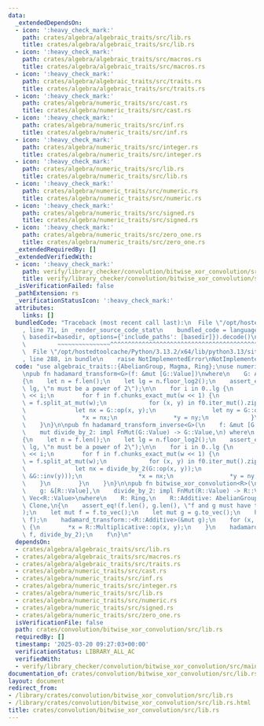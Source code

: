 ```yaml
---
data:
  _extendedDependsOn:
  - icon: ':heavy_check_mark:'
    path: crates/algebra/algebraic_traits/src/lib.rs
    title: crates/algebra/algebraic_traits/src/lib.rs
  - icon: ':heavy_check_mark:'
    path: crates/algebra/algebraic_traits/src/macros.rs
    title: crates/algebra/algebraic_traits/src/macros.rs
  - icon: ':heavy_check_mark:'
    path: crates/algebra/algebraic_traits/src/traits.rs
    title: crates/algebra/algebraic_traits/src/traits.rs
  - icon: ':heavy_check_mark:'
    path: crates/algebra/numeric_traits/src/cast.rs
    title: crates/algebra/numeric_traits/src/cast.rs
  - icon: ':heavy_check_mark:'
    path: crates/algebra/numeric_traits/src/inf.rs
    title: crates/algebra/numeric_traits/src/inf.rs
  - icon: ':heavy_check_mark:'
    path: crates/algebra/numeric_traits/src/integer.rs
    title: crates/algebra/numeric_traits/src/integer.rs
  - icon: ':heavy_check_mark:'
    path: crates/algebra/numeric_traits/src/lib.rs
    title: crates/algebra/numeric_traits/src/lib.rs
  - icon: ':heavy_check_mark:'
    path: crates/algebra/numeric_traits/src/numeric.rs
    title: crates/algebra/numeric_traits/src/numeric.rs
  - icon: ':heavy_check_mark:'
    path: crates/algebra/numeric_traits/src/signed.rs
    title: crates/algebra/numeric_traits/src/signed.rs
  - icon: ':heavy_check_mark:'
    path: crates/algebra/numeric_traits/src/zero_one.rs
    title: crates/algebra/numeric_traits/src/zero_one.rs
  _extendedRequiredBy: []
  _extendedVerifiedWith:
  - icon: ':heavy_check_mark:'
    path: verify/library_checker/convolution/bitwise_xor_convolution/src/main.rs
    title: verify/library_checker/convolution/bitwise_xor_convolution/src/main.rs
  _isVerificationFailed: false
  _pathExtension: rs
  _verificationStatusIcon: ':heavy_check_mark:'
  attributes:
    links: []
  bundledCode: "Traceback (most recent call last):\n  File \"/opt/hostedtoolcache/Python/3.13.2/x64/lib/python3.13/site-packages/onlinejudge_verify/documentation/build.py\"\
    , line 71, in _render_source_code_stat\n    bundled_code = language.bundle(stat.path,\
    \ basedir=basedir, options={'include_paths': [basedir]}).decode()\n          \
    \         ~~~~~~~~~~~~~~~^^^^^^^^^^^^^^^^^^^^^^^^^^^^^^^^^^^^^^^^^^^^^^^^^^^^^^^^^^^^^^^^^^\n\
    \  File \"/opt/hostedtoolcache/Python/3.13.2/x64/lib/python3.13/site-packages/onlinejudge_verify/languages/rust.py\"\
    , line 288, in bundle\n    raise NotImplementedError\nNotImplementedError\n"
  code: "use algebraic_traits::{AbelianGroup, Magma, Ring};\nuse numeric_traits::Integer;\n\
    \npub fn hadamard_transform<G>(f: &mut [G::Value])\nwhere\n    G: AbelianGroup,\n\
    {\n    let n = f.len();\n    let lg = n.floor_log2();\n    assert_eq!(n, 1 <<\
    \ lg, \"n must be a power of 2\");\n\n    for i in 0..lg {\n        let w = 1\
    \ << i;\n        for f in f.chunks_exact_mut(w << 1) {\n            let (f0, f1)\
    \ = f.split_at_mut(w);\n            for (x, y) in f0.iter_mut().zip(f1) {\n  \
    \              let nx = G::op(x, y);\n                let ny = G::op(x, &G::inv(y));\n\
    \                *x = nx;\n                *y = ny;\n            }\n        }\n\
    \    }\n}\n\npub fn hadamard_transform_inverse<G>(\n    f: &mut [G::Value],\n\
    \    mut divide_by_2: impl FnMut(G::Value) -> G::Value,\n) where\n    G: AbelianGroup,\n\
    {\n    let n = f.len();\n    let lg = n.floor_log2();\n    assert_eq!(n, 1 <<\
    \ lg, \"n must be a power of 2\");\n\n    for i in 0..lg {\n        let w = 1\
    \ << i;\n        for f in f.chunks_exact_mut(w << 1) {\n            let (f0, f1)\
    \ = f.split_at_mut(w);\n            for (x, y) in f0.iter_mut().zip(f1) {\n  \
    \              let nx = divide_by_2(G::op(x, y));\n                let ny = divide_by_2(G::op(x,\
    \ &G::inv(y)));\n                *x = nx;\n                *y = ny;\n        \
    \    }\n        }\n    }\n}\n\npub fn bitwise_xor_convolution<R>(\n    f: &[R::Value],\n\
    \    g: &[R::Value],\n    divide_by_2: impl FnMut(R::Value) -> R::Value,\n) ->\
    \ Vec<R::Value>\nwhere\n    R: Ring,\n    R::Additive: AbelianGroup,\n    R::Value:\
    \ Clone,\n{\n    assert_eq!(f.len(), g.len(), \"f and g must have the same length\"\
    );\n    let mut f = f.to_vec();\n    let mut g = g.to_vec();\n    hadamard_transform::<R::Additive>(&mut\
    \ f);\n    hadamard_transform::<R::Additive>(&mut g);\n    for (x, y) in f.iter_mut().zip(&g)\
    \ {\n        *x = R::Multiplicative::op(x, y);\n    }\n    hadamard_transform_inverse::<R::Additive>(&mut\
    \ f, divide_by_2);\n    f\n}\n"
  dependsOn:
  - crates/algebra/algebraic_traits/src/lib.rs
  - crates/algebra/algebraic_traits/src/macros.rs
  - crates/algebra/algebraic_traits/src/traits.rs
  - crates/algebra/numeric_traits/src/cast.rs
  - crates/algebra/numeric_traits/src/inf.rs
  - crates/algebra/numeric_traits/src/integer.rs
  - crates/algebra/numeric_traits/src/lib.rs
  - crates/algebra/numeric_traits/src/numeric.rs
  - crates/algebra/numeric_traits/src/signed.rs
  - crates/algebra/numeric_traits/src/zero_one.rs
  isVerificationFile: false
  path: crates/convolution/bitwise_xor_convolution/src/lib.rs
  requiredBy: []
  timestamp: '2025-03-20 09:27:03+00:00'
  verificationStatus: LIBRARY_ALL_AC
  verifiedWith:
  - verify/library_checker/convolution/bitwise_xor_convolution/src/main.rs
documentation_of: crates/convolution/bitwise_xor_convolution/src/lib.rs
layout: document
redirect_from:
- /library/crates/convolution/bitwise_xor_convolution/src/lib.rs
- /library/crates/convolution/bitwise_xor_convolution/src/lib.rs.html
title: crates/convolution/bitwise_xor_convolution/src/lib.rs
---
```

